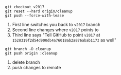 ```
git checkout v2017
git reset --hard origin/cleanup
git push --force-with-lease
```
1. First line switches you back to `v2017` branch
2. Second line changes where `v2017` points to
3. Third line says "Tell GitHub to point `v2017` at `1528319f2d54d900db4a76018ab2a876abab1173` as well"


```
git branch -D cleanup
git push origin :cleanup
```
1. delete branch
2. push changes to remote

